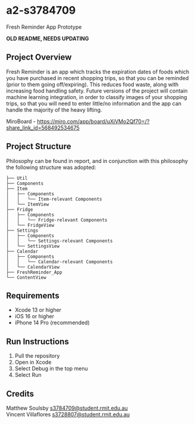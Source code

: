 # a2-s3784709
Fresh Reminder App Prototype

**OLD README, NEEDS UPDATING**

## Project Overview
Fresh Reminder is an app which tracks the expiration dates of foods which you have purchased in recent shopping trips, so that you can be reminded (prior to them going off/expiring). This reduces food waste, along with increasing food handling safety.
Future versions of the project will contain machine learning integration, in order to classify images of your shopping trips, so that you will need to enter little/no information and the app can handle the majority of the heavy lifting.

MiroBoard - https://miro.com/app/board/uXjVMo2Qf70=/?share_link_id=568492534675

## Project Structure
Philosophy can be found in report, and in conjunction with this philosophy the following structure was adopted:
```
├── Util
├── Components
├── Item
│   ├── Components
│   │   └── Item-relevant Components 
│   └── ItemView
├── Fridge
│   ├── Components
│   │   └── Fridge-relevant Components 
│   └── FridgeView
├── Settings
│   ├── Components
│   │   └── Settings-relevant Components 
│   └── SettingsView
├── Calendar
│   ├── Components
│   │   └── Calendar-relevant Components 
│   └── CalendarView
├── FreshReminder_App
└── ContentView
```

## Requirements
- Xcode 13 or higher
- iOS 16 or higher
- iPhone 14 Pro (recommended)

## Run Instructions
1. Pull the repository
2. Open in Xcode
3. Select Debug in the top menu
4. Select Run

## Credits
Matthew Soulsby s3784709@student.rmit.edu.au  
Vincent Villaflores	s3728807@student.rmit.edu.au
